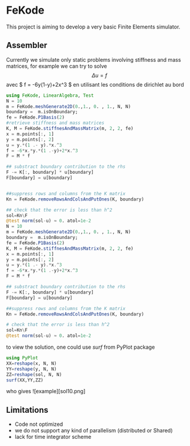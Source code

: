 # FeKode
 This project is aiming to develop a very basic Finite Elements simulator.
## Assembler
 Currently we simulate only static problems involving stiffness and mass matrices, for example
 we can try to solve $$ \Delta u = f$$ avec $ f = -6y(1-y)+2x^3 $ en utilisant les conditions de dirichlet au bord
```julia
using FeKode, LinearAlgebra, Test
N = 10
m = FeKode.meshGenerate2D(0.,1., 0. , 1., N, N)
boundary =  m.isOnBoundary;
fe = FeKode.P1Basis(2)
#retrieve stiffness and mass matrices
K, M = FeKode.stiffnesAndMassMatrix(m, 2, 2, fe)
x = m.points[:, 1]
y = m.points[:, 2]
u = y.*(1 .- y).*x.^3
f = -6*x.*y.*(1 .-y)+2*x.^3
F = M * f

## substract boundary contribution to the rhs
F -= K[:, boundary] * u[boundary]
F[boundary] = u[boundary]


##suppress rows and columns from the K matrix
Kn = FeKode.removeRowsAndColsAndPutOnes(K, boundary)

## check that the error is less than h^2
sol=Kn\F
@test norm(sol-u) ≈ 0. atol=1e-2
N = 10
m = FeKode.meshGenerate2D(0.,1., 0. , 1., N, N)
boundary =  m.isOnBoundary;
fe = FeKode.P1Basis(2)
K, M = FeKode.stiffnesAndMassMatrix(m, 2, 2, fe)
x = m.points[:, 1]
y = m.points[:, 2]
u = y.*(1 .- y).*x.^3
f = -6*x.*y.*(1 .-y)+2*x.^3
F = M * f

## substract boundary contribution to the rhs
F -= K[:, boundary] * u[boundary]
F[boundary] = u[boundary]

##suppress rows and columns from the K matrix
Kn = FeKode.removeRowsAndColsAndPutOnes(K, boundary)

# check that the error is less than h^2
sol=Kn\F
@test norm(sol-u) ≈ 0. atol=1e-2
```
to view the solution, one could use *surf* from PyPlot package
``` julia
using PyPlot
XX=reshape(x, N, N)
YY=reshape(y, N, N)
ZZ=reshape(sol, N, N)
surf(XX,YY,ZZ)
```
who gives
![example][sol10.png]

## Limitations
 - Code not optimized
 - we do not support any kind of parallelism (distributed or Shared)
 - lack for time integrator scheme
